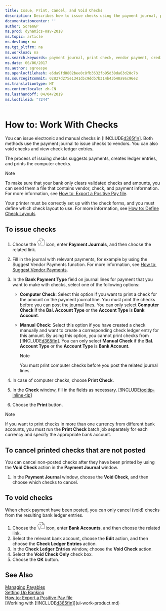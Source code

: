 ```yaml
---
title: Issue, Print, Cancel, and Void Checks
description: Describes how to issue checks using the payment journal, print checks, and void or view check ledger entries in Dynamics NAV.
documentationcenter: ''
author: SorenGP
ms.prod: dynamics-nav-2018
ms.topic: article
ms.devlang: na
ms.tgt_pltfrm: na
ms.workload: na
ms.search.keywords: payment journal, print check, vendor payment, creditor, debt, balance due, AP
ms.date: 06/06/2017
ms.author: sgroespe
ms.openlocfilehash: e6da9fd8802bee0c8fb3632fb95d38da63d20c7b
ms.sourcegitcommit: 02827d275e1341d5c9ddb7b314b43b48a9ac96e2
ms.translationtype: HT
ms.contentlocale: zh-CN
ms.lasthandoff: 04/04/2019
ms.locfileid: "7244"
---
```

# <a name="how-to-work-with-checks"></a>How to: Work With Checks
You can issue electronic and manual checks in [!INCLUDE[d365fin](includes/d365fin_md.md)]. Both methods use the payment journal to issue checks to vendors. You can also void checks and view check ledger entries.

The process of issuing checks suggests payments, creates ledger entries, and prints the computer checks.

> [!NOTE]  
>   To make sure that your bank only clears validated checks and amounts, you can send them a file that contains vendor, check, and payment information. For more information, see [How to: Export a Positive Pay file](finance-how-positive-pay.md).

Your printer must be correctly set up with the check forms, and you must define which check layout to use. For more information, see [How to: Define Check Layouts](finance-how-define-check-layouts.md)

## <a name="to-issue-checks"></a>To issue checks
1. Choose the ![Search for Page or Report](media/ui-search/search_small.png "Search for Page or Report icon") icon, enter **Payment Journals**, and then choose the related link.
2. Fill in the journal with relevant payments, for example by using the Suggest Vendor Payments function. For more information, see [How to: Suggest Vendor Payments](payables-how-suggest-vendor-payments.md).
3. In the **Bank Payment Type** field on journal lines for payment that you want to make with checks, select one of the following options:

   * **Computer Check**: Select this option if you want to print a check for the amount on the payment journal line. You must print the checks before you can post the journal lines. You can only select **Computer Check** if the **Bal. Account Type** or the **Account Type** is **Bank Account**.
   * **Manual Check**: Select this option if you have created a check manually and want to create a corresponding check ledger entry for this amount. By using this option, you cannot print checks from [!INCLUDE[d365fin](includes/d365fin_md.md)]. You can only select **Manual Check** if the **Bal. Account Type** or the **Account Type** is **Bank Account**.

     > [!NOTE]  
     >   You must print computer checks before you post the related journal lines.
4. In case of computer checks, choose **Print Check**.
5. In the **Check** window, fill in the fields as necessary. [!INCLUDE[tooltip-inline-tip](includes/tooltip-inline-tip_md.md)]
6. Choose the **Print** button.

> [!NOTE]  
>   If you want to print checks in more than one currency from different bank accounts, you must run the **Print Check** batch job separately for each currency and specify the appropriate bank account.

## <a name="to-cancel-printed-checks-that-are-not-posted"></a>To cancel printed checks that are not posted
You can cancel non-posted checks after they have been printed by using the **Void Check** action in the **Payment Journal** window.

1. In the **Payment Journal** window, choose the **Void Check**, and then choose which checks to cancel.

## <a name="to-void-checks"></a>To void checks
When check payment have been posted, you can only cancel (void) checks from the resulting bank ledger entries.

1. Choose the ![Search for Page or Report](media/ui-search/search_small.png "Search for Page or Report icon") icon, enter **Bank Accounts**, and then choose the related link.
2. Select the relevant bank account, choose the **Edit** action, and then choose the **Check Ledger Entries** action.
3. In the **Check Ledger Entries** window, choose the **Void Check** action.
4. Select the **Void Check Only** check box.
5. Choose the **OK** button.

## <a name="see-also"></a>See Also
[Managing Payables](payables-manage-payables.md)  
[Setting Up Banking](bank-setup-banking.md)  
[How to: Export a Positive Pay file](finance-how-positive-pay.md)  
[Working with [!INCLUDE[d365fin](includes/d365fin_md.md)]](ui-work-product.md)  

